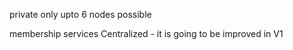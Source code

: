 private only upto 6 nodes possible

membership services Centralized - it is going to be improved in V1



